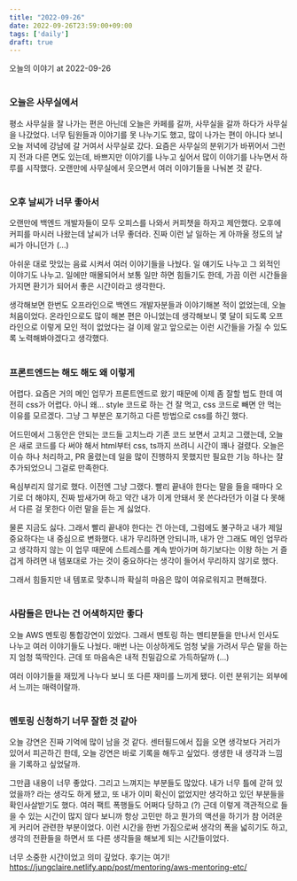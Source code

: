 ```yaml
---
title: "2022-09-26"
date: 2022-09-26T23:59:00+09:00
tags: ['daily']
draft: true
---
```

오늘의 이야기 at 2022-09-26
<!--more--> 

#
### 오늘은 사무실에서
평소 사무실을 잘 나가는 편은 아닌데 오늘은 카페를 갈까, 사무실을 갈까 하다가 사무실을 나갔었다. 
너무 팀원들과 이야기를 못 나누기도 했고, 많이 나가는 편이 아니다 보니 오늘 저녁에 강남에 갈 거여서 사무실로 갔다. 
요즘은 사무실의 분위기가 바뀌어서 그런지 전과 다른 면도 있는데, 바쁘지만 이야기를 나누고 싶어서 많이 이야기를 나누면서 하루를 시작했다. 
오랜만에 사무실에서 웃으면서 여러 이야기들을 나눠본 것 같다.


#
### 오후 날씨가 너무 좋아서
오랜만에 백엔드 개발자들이 모두 오피스를 나와서 커피챗을 하자고 제안했다. 
오후에 커피를 마시러 나왔는데 날씨가 너무 좋더라. 
진짜 이런 날 일하는 게 아까울 정도의 날씨가 아니던가 (...) 

아쉬운 대로 맛있는 음료 시켜서 여러 이야기들을 나눴다. 
일 얘기도 나누고 그 외적인 이야기도 나누고. 
일에만 매몰되어서 보통 일만 하면 힘들기도 한데, 가끔 이런 시간들을 가지면 환기가 되어서 좋은 시간이라고 생각한다.

생각해보면 한번도 오프라인으로 백엔드 개발자분들과 이야기해본 적이 없었는데, 오늘 처음이었다. 
온라인으로도 많이 해본 편은 아니었는데 생각해보니 몇 달이 되도록 오프라인으로 이렇게 모인 적이 없었다는 걸 이제 알고 앞으로는 이런 시간들을 가질 수 있도록 노력해봐야겠다고 생각했다.


#
### 프론트엔드는 해도 해도 왜 이렇게
어렵다. 
요즘은 거의 메인 업무가 프론트엔드로 왔기 때문에 이제 좀 잘할 법도 한데 여전히 css가 어렵다.
아니 왜... style 코드로 하는 건 잘 먹고, css 코드로 빼면 안 먹는 이유를 모르겠다. 
그냥 그 부분은 포기하고 다른 방법으로 css를 하긴 했다.

어드민에서 그동안은 안되는 코드들 고치느라 기존 코드 보면서 고치고 그랬는데, 오늘은 새로 코드를 다 써야 해서 html부터 css, ts까지 쓰려니 시간이 꽤나 걸렸다. 
오늘은 이슈 하나 처리하고, PR 올렸는데 일을 많이 진행하지 못했지만 필요한 기능 하나는 잘 추가되었으니 그걸로 만족한다.

욕심부리지 않기로 했다. 
이전엔 그냥 그랬다. 
빨리 끝내야 한다는 말을 들을 때마다 오기로 더 해야지, 진짜 밤새가며 하고 약간 내가 이게 안돼서 못 쓴다라던가 이걸 다 못해서 다른 걸 못한다 이런 말을 듣는 게 싫었다.

물론 지금도 싫다. 
그래서 빨리 끝내야 한다는 건 아는데, 그럼에도 불구하고 내가 제일 중요하다는 내 중심으로 변화했다. 
내가 무리하면 안되니까, 내가 안 그래도 메인 업무라고 생각하지 않는 이 업무 때문에 스트레스를 계속 받아가며 하기보다는 이왕 하는 거 즐겁게 하려면 내 템포대로 가는 것이 중요하다는 생각이 들어서 무리하지 않기로 했다.

그래서 힘들지만 내 템포로 맞추니까 확실히 마음은 많이 여유로워지고 편해졌다.


#
### 사람들은 만나는 건 어색하지만 좋다
오늘 AWS 멘토링 통합강연이 있었다. 
그래서 멘토링 하는 멘티분들을 만나서 인사도 나누고 여러 이야기들도 나눴다. 
매번 나는 이상하게도 엄청 낯을 가려서 무슨 말을 하는지 엄청 뚝딱인다. 
근데 또 마음속은 내적 친밀감으로 가득하달까 (...) 

여러 이야기들을 재밌게 나누다 보니 또 다른 재미를 느끼게 됐다. 
이런 분위기는 외부에서 느끼는 매력이랄까.


#
### 멘토링 신청하기 너무 잘한 것 같아
오늘 강연은 진짜 기억에 많이 남을 것 같다. 
센터필드에서 집을 오면 생각보다 거리가 있어서 피곤하긴 한데, 오늘 강연은 바로 기록을 해두고 싶었다. 
생생한 내 생각과 느낌을 기록하고 싶었달까.

그만큼 내용이 너무 좋았다. 
그리고 느껴지는 부분들도 많았다. 
내가 너무 틀에 갇혀 있었을까? 라는 생각도 하게 됐고, 또 내가 이미 확신이 없었지만 생각하고 있던 부분들을 확인사살받기도 했다. 
여러 팩트 폭행들도 어쩌다 당하고 (?) 
근데 이렇게 객관적으로 들을 수 있는 시간이 많지 않다 보니까 항상 고민만 하고 뭔가의 액션을 하기가 참 어려운 게 커리어 관련한 부분이었다.
이런 시간을 한번 가짐으로써 생각의 폭을 넓히기도 하고, 생각의 전환들을 하면서 또 다른 생각들을 해보게 되는 시간들이었다. 

너무 소중한 시간이었고 의미 깊었다.
후기는 여기!
https://jungclaire.netlify.app/post/mentoring/aws-mentoring-etc/



